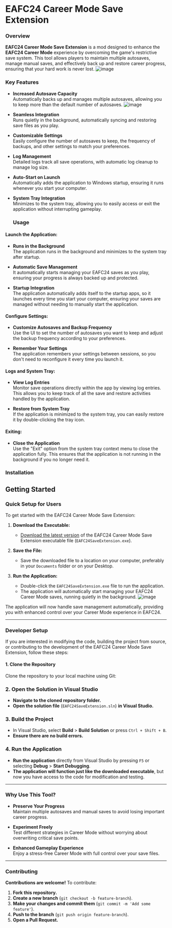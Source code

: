 # **EAFC24 Career Mode Save Extension**

### **Overview**

**EAFC24 Career Mode Save Extension** is a mod designed to enhance the **EAFC24 Career Mode** experience by overcoming the game's restrictive save system. This tool allows players to maintain multiple autosaves, manage manual saves, and effectively back up and restore career progress, ensuring that your hard work is never lost.
![image](https://github.com/user-attachments/assets/7b43fdc2-cc75-4281-b27e-6cf9fa070fea)

### **Key Features**

- **Increased Autosave Capacity**  
  Automatically backs up and manages multiple autosaves, allowing you to keep more than the default number of autosaves.
![image](https://github.com/user-attachments/assets/71dfb335-65c4-402d-af41-6eed8b3728ce)

- **Seamless Integration**  
  Runs quietly in the background, automatically syncing and restoring save files as you play.

- **Customizable Settings**  
  Easily configure the number of autosaves to keep, the frequency of backups, and other settings to match your preferences.

- **Log Management**  
  Detailed logs track all save operations, with automatic log cleanup to manage log size.

- **Auto-Start on Launch**  
  Automatically adds the application to Windows startup, ensuring it runs whenever you start your computer.

- **System Tray Integration**  
  Minimizes to the system tray, allowing you to easily access or exit the application without interrupting gameplay.

  ### **Usage**

#### **Launch the Application:**

- **Runs in the Background**  
  The application runs in the background and minimizes to the system tray after startup.

- **Automatic Save Management**  
  It automatically starts managing your EAFC24 saves as you play, ensuring your progress is always backed up and protected.

- **Startup Integration**  
  The application automatically adds itself to the startup apps, so it launches every time you start your computer, ensuring your saves are managed without needing to manually start the application.

#### **Configure Settings:**

- **Customize Autosaves and Backup Frequency**  
  Use the UI to set the number of autosaves you want to keep and adjust the backup frequency according to your preferences.

- **Remember Your Settings**  
  The application remembers your settings between sessions, so you don't need to reconfigure it every time you launch it.

#### **Logs and System Tray:**

- **View Log Entries**  
  Monitor save operations directly within the app by viewing log entries. This allows you to keep track of all the save and restore activities handled by the application.

- **Restore from System Tray**  
  If the application is minimized to the system tray, you can easily restore it by double-clicking the tray icon.

#### **Exiting:**

- **Close the Application**  
  Use the "Exit" option from the system tray context menu to close the application fully. This ensures that the application is not running in the background if you no longer need it.


### **Installation**

## **Getting Started**

### **Quick Setup for Users**

To get started with the EAFC24 Career Mode Save Extension:

1. **Download the Executable:**
   - [Download the latest version](https://raw.githubusercontent.com/kosigab/EAFC_24_Career_mode_save_extender/main/setup.exe) of the EAFC24 Career Mode Save Extension executable file (`EAFC24SaveExtension.exe`).

2. **Save the File:**
   - Save the downloaded file to a location on your computer, preferably in your `Documents` folder or on your Desktop.

3. **Run the Application:**
   - Double-click the `EAFC24SaveExtension.exe` file to run the application. 
   - The application will automatically start managing your EAFC24 Career Mode saves, running quietly in the background.
![image](https://github.com/user-attachments/assets/eee18278-d79b-442e-86d6-7e5e6e77283b)

The application will now handle save management automatically, providing you with enhanced control over your Career Mode experience in EAFC24.

---

### **Developer Setup**

If you are interested in modifying the code, building the project from source, or contributing to the development of the EAFC24 Career Mode Save Extension, follow these steps:

#### **1. Clone the Repository**

Clone the repository to your local machine using Git:

### **2. Open the Solution in Visual Studio**

- **Navigate to the cloned repository folder.**
- **Open the solution file** (`EAFC24SaveExtension.sln`) **in Visual Studio.**

### **3. Build the Project**

- In Visual Studio, select **Build** > **Build Solution** or press `Ctrl + Shift + B`.
- **Ensure there are no build errors.**

### **4. Run the Application**

- **Run the application** directly from Visual Studio by pressing `F5` or selecting **Debug** > **Start Debugging**.
- **The application will function just like the downloaded executable**, but now you have access to the code for modification and testing.

---

### **Why Use This Tool?**

- **Preserve Your Progress**  
  Maintain multiple autosaves and manual saves to avoid losing important career progress.

- **Experiment Freely**  
  Test different strategies in Career Mode without worrying about overwriting critical save points.

- **Enhanced Gameplay Experience**  
  Enjoy a stress-free Career Mode with full control over your save files.

---

### **Contributing**

**Contributions are welcome!** To contribute:

1. **Fork this repository.**
2. **Create a new branch** (`git checkout -b feature-branch`).
3. **Make your changes and commit them** (`git commit -m 'Add some feature'`).
4. **Push to the branch** (`git push origin feature-branch`).
5. **Open a Pull Request.**
